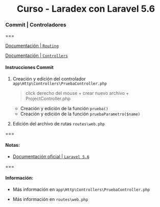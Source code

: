 
<!-- title -->
<h1 align="center">Curso - Laradex con Laravel 5.6</h1>
<!-- end title -->

<!-- commit name -->
### Commit | __Controladores__
<!-- end commit name -->
===
<!-- official documentation -->
[Documentación | `Routing`](https://laravel.com/docs/5.6/routing)

[Documentación | `Controllers`](https://laravel.com/docs/5.6/controllers)
<!-- end official documentation -->

<!-- commit instructions -->
#### Instrucciones Commit
1. Creación y edición del controlador `app\Http\Controllers\PruebaController.php`
   > click derecho del mouse + crear nuevo archivo + ProjectController.php

   - Creación y edición de la función `prueba()`
   - Creación y edición de la función `pruebaParametro($name)`
2. Edición del archivo de rutas `routes\web.php`
<!-- end commit instructions -->
===
<!-- notes -->
#### Notas:
- [Documentación oficial | `Laravel 5.6`](https://laravel.com/docs/5.6)
<!-- end notes -->
===
<!-- information -->
#### Información:
- Más información en `app\Http\Controllers\PruebaController.php`

- Más información en `routes\web.php`
<!-- end information -->